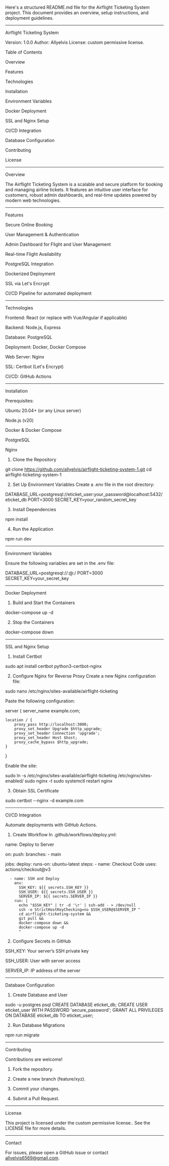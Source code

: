 Here's a structured README.md file for the Airflight Ticketing System project. This document provides an overview, setup instructions, and deployment guidelines.


---

Airflight Ticketing System

Version: 1.0.0
Author: Allyelvis
License: custom permissive license.

Table of Contents

Overview

Features

Technologies

Installation

Environment Variables

Docker Deployment

SSL and Nginx Setup

CI/CD Integration

Database Configuration

Contributing

License



---

Overview

The Airflight Ticketing System is a scalable and secure platform for booking and managing airline tickets. It features an intuitive user interface for customers, robust admin dashboards, and real-time updates powered by modern web technologies.


---

Features

Secure Online Booking

User Management & Authentication

Admin Dashboard for Flight and User Management

Real-time Flight Availability

PostgreSQL Integration

Dockerized Deployment

SSL via Let's Encrypt

CI/CD Pipeline for automated deployment



---

Technologies

Frontend: React (or replace with Vue/Angular if applicable)

Backend: Node.js, Express

Database: PostgreSQL

Deployment: Docker, Docker Compose

Web Server: Nginx

SSL: Certbot (Let's Encrypt)

CI/CD: GitHub Actions



---

Installation

Prerequisites:

Ubuntu 20.04+ (or any Linux server)

Node.js (v20)

Docker & Docker Compose

PostgreSQL

Nginx


1. Clone the Repository

git clone https://github.com/allyelvis/airflight-ticketing-system-1.git
cd airflight-ticketing-system-1

2. Set Up Environment Variables
Create a .env file in the root directory:

DATABASE_URL=postgresql://eticket_user:your_password@localhost:5432/eticket_db
PORT=3000
SECRET_KEY=your_random_secret_key

3. Install Dependencies

npm install

4. Run the Application

npm run dev


---

Environment Variables

Ensure the following variables are set in the .env file:

DATABASE_URL=postgresql://<username>:<password>@<host>:<port>/<database>
PORT=3000
SECRET_KEY=your_secret_key


---

Docker Deployment

1. Build and Start the Containers

docker-compose up -d

2. Stop the Containers

docker-compose down


---

SSL and Nginx Setup

1. Install Certbot

sudo apt install certbot python3-certbot-nginx

2. Configure Nginx for Reverse Proxy
Create a new Nginx configuration file:

sudo nano /etc/nginx/sites-available/airflight-ticketing

Paste the following configuration:

server {
    server_name example.com;

    location / {
        proxy_pass http://localhost:3000;
        proxy_set_header Upgrade $http_upgrade;
        proxy_set_header Connection 'upgrade';
        proxy_set_header Host $host;
        proxy_cache_bypass $http_upgrade;
    }
}

Enable the site:

sudo ln -s /etc/nginx/sites-available/airflight-ticketing /etc/nginx/sites-enabled/
sudo nginx -t
sudo systemctl restart nginx

3. Obtain SSL Certificate

sudo certbot --nginx -d example.com


---

CI/CD Integration

Automate deployments with GitHub Actions.

1. Create Workflow
In .github/workflows/deploy.yml:

name: Deploy to Server

on:
  push:
    branches:
      - main

jobs:
  deploy:
    runs-on: ubuntu-latest
    steps:
      - name: Checkout Code
        uses: actions/checkout@v3

      - name: SSH and Deploy
        env:
          SSH_KEY: ${{ secrets.SSH_KEY }}
          SSH_USER: ${{ secrets.SSH_USER }}
          SERVER_IP: ${{ secrets.SERVER_IP }}
        run: |
          echo "$SSH_KEY" | tr -d '\r' | ssh-add - > /dev/null
          ssh -o StrictHostKeyChecking=no $SSH_USER@$SERVER_IP "
          cd airflight-ticketing-system &&
          git pull &&
          docker-compose down &&
          docker-compose up -d
          "

2. Configure Secrets in GitHub

SSH_KEY: Your server’s SSH private key

SSH_USER: User with server access

SERVER_IP: IP address of the server



---

Database Configuration

1. Create Database and User

sudo -u postgres psql
CREATE DATABASE eticket_db;
CREATE USER eticket_user WITH PASSWORD 'secure_password';
GRANT ALL PRIVILEGES ON DATABASE eticket_db TO eticket_user;

2. Run Database Migrations

npm run migrate


---

Contributing

Contributions are welcome!

1. Fork the repository.


2. Create a new branch (feature/xyz).


3. Commit your changes.


4. Submit a Pull Request.




---

License

This project is licensed under the custom permissive license..
See the LICENSE file for more details.


---

Contact

For issues, please open a GitHub issue or contact allyelvis6569@gmail.com.

